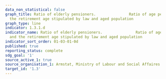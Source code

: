 ```yaml
---
data_non_statistical: false
graph_title: Ratio of elderly pensioners.               Ratio of age pensioners and
  the retirement age stipulated by law and aged population
graph_type: line
indicator: 1.3.1.d
indicator_name: Ratio of elderly pensioners.               Ratio of age pensioners
  and the retirement age stipulated by law and aged population
indicator_sort_order: 01-03-01-0d
published: true
reporting_status: complete
sdg_goal: '1'
source_active_1: true
source_organisation_1: Armstat, Ministry of Labour and Social Affaires of RA
target_id: '1.3'
---
```


